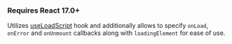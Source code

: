 ### Requires React 17.0+

Utilizes [useLoadScript](#useloadscript) hook and additionally allows to specify `onLoad`, `onError` and `onUnmount` callbacks along with `loadingElement` for ease of use.
